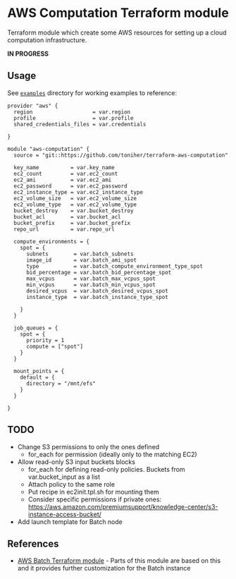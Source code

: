# AWS Computation Terraform module

Terraform module which create some AWS resources for setting up a cloud computation infrastructure.

**IN PROGRESS**

## Usage

See [`examples`](https://github.com/toniher/terraform-aws-computation/tree/master/examples) directory for working examples to reference:


```hcl
provider "aws" {
  region                   = var.region
  profile                  = var.profile
  shared_credentials_files = var.credentials

}

module "aws-computation" {
  source = "git::https://github.com/toniher/terraform-aws-computation"

  key_name          = var.key_name
  ec2_count         = var.ec2_count
  ec2_ami           = var.ec2_ami
  ec2_password      = var.ec2_password
  ec2_instance_type = var.ec2_instance_type
  ec2_volume_size   = var.ec2_volume_size
  ec2_volume_type   = var.ec2_volume_type
  bucket_destroy    = var.bucket_destroy
  bucket_acl        = var.bucket_acl
  bucket_prefix     = var.bucket_prefix
  repo_url          = var.repo_url

  compute_environments = {
    spot = {
      subnets        = var.batch_subnets
      image_id       = var.batch_ami_spot
      type           = var.batch_compute_environment_type_spot
      bid_percentage = var.batch_bid_percentage_spot
      max_vcpus      = var.batch_max_vcpus_spot
      min_vcpus      = var.batch_min_vcpus_spot
      desired_vcpus  = var.batch_desired_vcpus_spot
      instance_type  = var.batch_instance_type_spot

    }
  }

  job_queues = {
    spot = {
      priority = 1
      compute = ["spot"]
    }
  }

  mount_points = {
    default = {
      directory = "/mnt/efs"
    }
  }

}
```

## TODO

* Change S3 permissions to only the ones defined
	* for_each for permission (ideally only to the matching EC2)
* Allow read-only S3 input buckets blocks
	* for_each for defining read-only policies. Buckets from var.bucket_input as a list
	* Attach policy to the same role
	* Put recipe in ec2init.tpl.sh for mounting them
	* Consider specific permissions if private ones: https://aws.amazon.com/premiumsupport/knowledge-center/s3-instance-access-bucket/
* Add launch template for Batch node

## References

* [AWS Batch Terraform module](https://registry.terraform.io/modules/terraform-aws-modules/batch/) - Parts of this module are based on this and it provides further customization for the Batch instance
